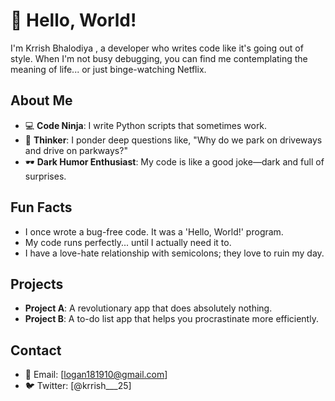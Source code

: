 # 👋 Hello, World!

I'm Krrish Bhalodiya , a developer who writes code like it's going out of style. When I'm not busy debugging, you can find me contemplating the meaning of life... or just binge-watching Netflix.

## About Me
- 💻 **Code Ninja**: I write Python scripts that sometimes work.
- 🧠 **Thinker**: I ponder deep questions like, "Why do we park on driveways and drive on parkways?"
- 🕶️ **Dark Humor Enthusiast**: My code is like a good joke—dark and full of surprises.

## Fun Facts
- I once wrote a bug-free code. It was a 'Hello, World!' program.
- My code runs perfectly... until I actually need it to.
- I have a love-hate relationship with semicolons; they love to ruin my day.

## Projects
- **Project A**: A revolutionary app that does absolutely nothing.
- **Project B**: A to-do list app that helps you procrastinate more efficiently.

## Contact
- 📧 Email: [logan181910@gmail.com]
- 🐦 Twitter: [@krrish___25]
